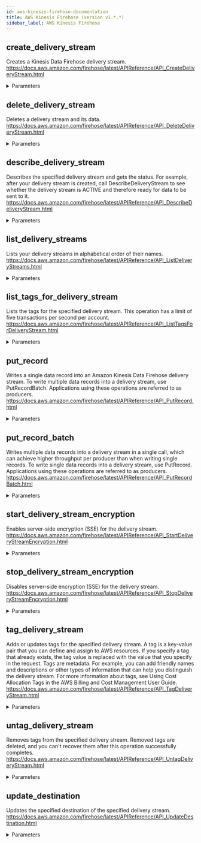 ```yaml
---
id: aws-kinesis-firehose-documentation
title: AWS Kinesis Firehose (version v1.*.*)
sidebar_label: AWS Kinesis Firehose
---
```


## create_delivery_stream

Creates a Kinesis Data Firehose delivery stream. https://docs.aws.amazon.com/firehose/latest/APIReference/API_CreateDeliveryStream.html

<details><summary>Parameters</summary>

#### DeliveryStreamName (required)

The name of the delivery stream. This name must be unique per AWS account in the same AWS Region. If the delivery streams are in different accounts or different Regions, you can have multiple delivery streams with the same name.

**Type:** STRING

#### DeliveryStreamType

The delivery stream type. This parameter can be one of the following values: DirectPut: Provider applications access the delivery stream directly. KinesisStreamAsSource: The delivery stream uses a Kinesis data stream as a source.

**Type:** STRING

#### ElasticsearchDestinationConfiguration

The destination in Amazon ES. You can specify only one destination.

**Type:** OBJECT

#### ExtendedS3DestinationConfiguration

The destination in Amazon S3. You can specify only one destination.

**Type:** OBJECT

#### KinesisStreamSourceConfiguration

When a Kinesis data stream is used as the source for the delivery stream, a  KinesisStreamSourceConfiguration containing the Kinesis data stream Amazon Resource Name (ARN) and the role ARN for the source stream.

**Type:** OBJECT

#### RedshiftDestinationConfiguration

The destination in Amazon Redshift. You can specify only one destination.

**Type:** OBJECT

#### S3DestinationConfiguration

[Deprecated] The destination in Amazon S3. You can specify only one destination.

**Type:** OBJECT

#### SplunkDestinationConfiguration

The destination in Splunk. You can specify only one destination.

**Type:** OBJECT

#### Tags

A set of tags to assign to the delivery stream. A tag is a key-value pair that you can define and assign to AWS resources. Tags are metadata. For example, you can add friendly names and descriptions or other types of information that can help you distinguish the delivery stream. For more information about tags, see Using Cost Allocation Tags in the AWS Billing and Cost Management User Guide. You can specify up to 50 tags when creating a delivery stream.

**Type:** ARRAY

</details>

## delete_delivery_stream

Deletes a delivery stream and its data. https://docs.aws.amazon.com/firehose/latest/APIReference/API_DeleteDeliveryStream.html

<details><summary>Parameters</summary>

#### DeliveryStreamName (required)

The name of the delivery stream.

**Type:** STRING

</details>

## describe_delivery_stream

Describes the specified delivery stream and gets the status. For example, after your delivery stream is created, call DescribeDeliveryStream to see whether the delivery stream is ACTIVE and therefore ready for data to be sent to it.  https://docs.aws.amazon.com/firehose/latest/APIReference/API_DescribeDeliveryStream.html

<details><summary>Parameters</summary>

#### DeliveryStreamName (required)

The name of the delivery stream.

**Type:** STRING

#### ExclusiveStartDestinationId

The ID of the destination to start returning the destination information.  Kinesis Data Firehose supports one destination per delivery stream.

**Type:** STRING

#### Limit

The limit on the number of destinations to return. You can have one destination per delivery stream.

**Type:** INTEGER

</details>

## list_delivery_streams

Lists your delivery streams in alphabetical order of their names. https://docs.aws.amazon.com/firehose/latest/APIReference/API_ListDeliveryStreams.html

<details><summary>Parameters</summary>

#### DeliveryStreamType

The delivery stream type. This can be one of the following values: DirectPut: Provider applications access the delivery stream directly. KinesisStreamAsSource: The delivery stream uses a Kinesis data stream as a source. This parameter is optional. If this parameter is omitted, delivery streams of all types are returned.

**Type:** STRING

</details>

## list_tags_for_delivery_stream

Lists the tags for the specified delivery stream. This operation has a limit of five transactions per second per account.  https://docs.aws.amazon.com/firehose/latest/APIReference/API_ListTagsForDeliveryStream.html

<details><summary>Parameters</summary>

#### DeliveryStreamName (required)

The name of the delivery stream whose tags you want to list.

**Type:** STRING

</details>

## put_record

Writes a single data record into an Amazon Kinesis Data Firehose delivery stream. To write multiple data records into a delivery stream, use PutRecordBatch. Applications using these operations are referred to as producers.  https://docs.aws.amazon.com/firehose/latest/APIReference/API_PutRecord.html

<details><summary>Parameters</summary>

#### DeliveryStreamName (required)

The name of the delivery stream.

**Type:** STRING

#### Record (required)

The record.

**Type:** OBJECT

</details>

## put_record_batch

Writes multiple data records into a delivery stream in a single call, which can achieve higher throughput per producer than when writing single records. To write single data records into a delivery stream, use PutRecord. Applications using these operations are referred to as producers.  https://docs.aws.amazon.com/firehose/latest/APIReference/API_PutRecordBatch.html

<details><summary>Parameters</summary>

#### DeliveryStreamName (required)

The name of the delivery stream.

**Type:** STRING

#### Records (required)

One or more records.

**Type:** ARRAY

</details>

## start_delivery_stream_encryption

Enables server-side encryption (SSE) for the delivery stream.  https://docs.aws.amazon.com/firehose/latest/APIReference/API_StartDeliveryStreamEncryption.html

<details><summary>Parameters</summary>

#### DeliveryStreamName (required)

The name of the delivery stream for which you want to enable server-side encryption (SSE).

**Type:** STRING

</details>

## stop_delivery_stream_encryption

Disables server-side encryption (SSE) for the delivery stream.  https://docs.aws.amazon.com/firehose/latest/APIReference/API_StopDeliveryStreamEncryption.html

<details><summary>Parameters</summary>

#### DeliveryStreamName (required)

The name of the delivery stream for which you want to disable server-side encryption (SSE).

**Type:** STRING

</details>

## tag_delivery_stream

Adds or updates tags for the specified delivery stream. A tag is a key-value pair that you can define and assign to AWS resources. If you specify a tag that already exists, the tag value is replaced with the value that you specify in the request. Tags are metadata. For example, you can add friendly names and descriptions or other types of information that can help you distinguish the delivery stream. For more information about tags, see Using Cost Allocation Tags in the AWS Billing and Cost Management User Guide.  https://docs.aws.amazon.com/firehose/latest/APIReference/API_TagDeliveryStream.html

<details><summary>Parameters</summary>

#### DeliveryStreamName (required)

The name of the delivery stream to which you want to add the tags.

**Type:** STRING

#### Tags (required)

A set of key-value pairs to use to create the tags.

**Type:** ARRAY

</details>

## untag_delivery_stream

Removes tags from the specified delivery stream. Removed tags are deleted, and you can't recover them after this operation successfully completes.  https://docs.aws.amazon.com/firehose/latest/APIReference/API_UntagDeliveryStream.html

<details><summary>Parameters</summary>

#### DeliveryStreamName (required)

The name of the delivery stream.

**Type:** STRING

#### TagKeys (required)

A list of tag keys. Each corresponding tag is removed from the delivery stream.

**Type:** ARRAY

</details>

## update_destination

Updates the specified destination of the specified delivery stream. https://docs.aws.amazon.com/firehose/latest/APIReference/API_UpdateDestination.html

<details><summary>Parameters</summary>

#### CurrentDeliveryStreamVersionId (required)

Obtain this value from the VersionId result of DeliveryStreamDescription. This value is required, and helps the service perform conditional operations. For example, if there is an interleaving update and this value is null, then the update destination fails. After the update is successful, the VersionId value is updated. The service then performs a merge of the old configuration with the new configuration.

**Type:** STRING

#### DeliveryStreamName (required)

The name of the delivery stream.

**Type:** STRING

#### DestinationId (required)

The ID of the destination.

**Type:** STRING

#### ElasticsearchDestinationUpdate

Describes an update for a destination in Amazon ES.

**Type:** OBJECT

#### ExtendedS3DestinationUpdate

Describes an update for a destination in Amazon S3.

**Type:** OBJECT

#### RedshiftDestinationUpdate

Describes an update for a destination in Amazon Redshift.

**Type:** OBJECT

#### S3DestinationUpdate

[Deprecated] Describes an update for a destination in Amazon S3.

**Type:** OBJECT

#### SplunkDestinationUpdate

Describes an update for a destination in Splunk.

**Type:** OBJECT

</details>

